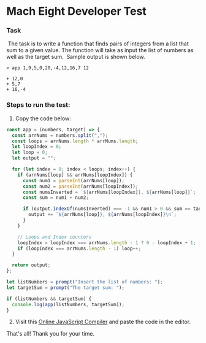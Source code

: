 # Mach Eight Developer Test

### Task
​
The task is to write a function that finds pairs of integers from a list that
sum to a given value. The function will take as input the list of numbers as
well as the target sum.
​
Sample output is shown below.

```
> app 1,9,5,0,20,-4,12,16,7 12
​
+ 12,0
+ 5,7
+ 16,-4
```

### Steps to run the test:

1. Copy the code below:

```javascript
const app = (numbers, target) => {
  const arrNums = numbers.split(",");
  const loops = arrNums.length * arrNums.length;
  let loopIndex = 0;
  let loop = 0;
  let output = "";

  for (let index = 0; index < loops; index++) {
    if (arrNums[loop] && arrNums[loopIndex]) {
      const num1 = parseInt(arrNums[loop]);
      const num2 = parseInt(arrNums[loopIndex]);
      const numsInverted = `${arrNums[loopIndex]}, ${arrNums[loop]}`;
      const sum = num1 + num2;

      if (output.indexOf(numsInverted) === -1 && num1 > 0 && sum == target) {
        output += `${arrNums[loop]}, ${arrNums[loopIndex]}\n`;
      }
    }

    // Loops and Index counters
    loopIndex = loopIndex === arrNums.length - 1 ? 0 : loopIndex + 1;
    if (loopIndex === arrNums.length - 1) loop++;
  }

  return output;
};

let listNumbers = prompt("Insert the list of numbers: ");
let targetSum = prompt("The target sum: ");

if (listNumbers && targetSum) {
  console.log(app(listNumbers, targetSum));
}
```


2. Visit this [Online JavaScript Compiler](https://www.programiz.com/javascript/online-compiler/) and paste the code in the editor.

That's all! Thank you for your time.
